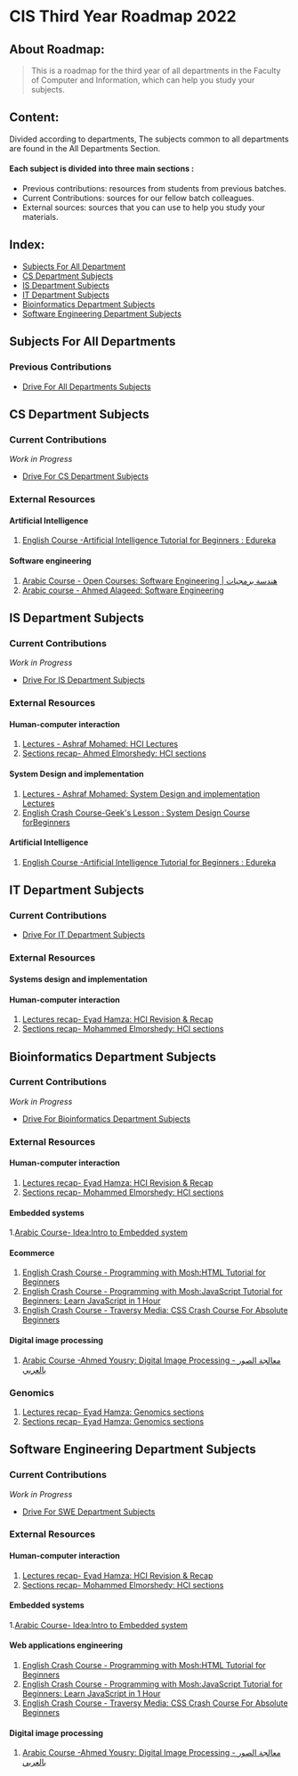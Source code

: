 # CIS Third Year Roadmap 2022

## About Roadmap:
> This is a roadmap for the third year of all departments in the Faculty of Computer and Information, which can help you study your subjects.

## Content:
Divided according to departments, The subjects common to all departments are found in the All Departments Section.

#### Each subject is divided into three main sections :
- Previous contributions: resources from students from previous batches.
- Current Contributions:  sources for our fellow batch colleagues.
- External sources: sources that you can use to help you study your materials.

## Index:
- [Subjects For All Department](#Subjects-For-All-Department)
- [CS Department Subjects](#CS-Department-Subjects)
- [IS Department Subjects](#IS-Department-Subjects)
- [IT Department Subjects](#IT-Department-Subjects)
- [Bioinformatics Department Subjects](#Bioinformatics-Department-Subjects)
- [Software Engineering Department Subjects](#Software-Engineering-Department-Subjects)


## Subjects For All Departments


### Previous Contributions
- [Drive For All Departments Subjects](https://drive.google.com/drive/folders/19G5npgw0notNP1nZ6BcY7V_9ddMnO8CR)


## CS Department Subjects

### Current Contributions
_Work in Progress_

- [Drive For CS Department Subjects](https://drive.google.com/drive/folders/1vIXUxY3eOMcwiT7puyJ3WzwGbv8_t3VE)

### External Resources 

#### Artificial Intelligence
1. [English Course -Artificial Intelligence Tutorial for Beginners : Edureka](https://www.youtube.com/watch?v=JMUxmLyrhSk&ab_channel=edureka%21)
#### Software engineering
1. [Arabic Course - Open Courses: Software Engineering  | هندسة برمجيات](https://www.youtube.com/watch?v=23wr24zdmQM&list=PL08ef9eJxtJZvt5BOsT46vN6kWnflVKH4)
2. [Arabic course - Ahmed Alageed: Software Engineering ](https://www.youtube.com/playlist?list=PLquXYvvn8Qk-Yb-ytydSIePeSwTtQmPSX)

## IS Department Subjects

### Current Contributions
_Work in Progress_

- [Drive For IS Department Subjects](https://drive.google.com/drive/folders/1YnM1A9wRpraZkcHrE-C2ad8xyzK0AesJ)


### External Resources 

####  Human-computer interaction
1. [Lectures - Ashraf Mohamed: HCI Lectures](https://www.youtube.com/watch?v=FwzaOznULmQ&list=PLr9rpAFygsYzMblXdp0WodNAT4zNvXMQa&ab_channel=AshrafMohamed)
2. [Sections recap- Ahmed Elmorshedy: HCI sections](https://www.youtube.com/watch?v=TXpQYcyj89s&list=PLIzoD6CTXb39pvum_XWu_qIYB4ujkRezL)
#### System Design and implementation
1. [Lectures - Ashraf Mohamed: System Design and implementation Lectures](https://www.youtube.com/watch?v=mJ-Kokma6Ak&list=PLr9rpAFygsYzTIz9S58Y59yXG-KQdZNC6&ab_channel=AshrafMohamed)
2. [English Crash Course-Geek's Lesson : System Design Course forBeginners](https://www.youtube.com/watch?v=MbjObHmDbZo&ab_channel=Geek%27sLesson)

#### Artificial Intelligence
1. [English Course -Artificial Intelligence Tutorial for Beginners : Edureka](https://www.youtube.com/watch?v=JMUxmLyrhSk&ab_channel=edureka%21)


## IT Department Subjects

### Current Contributions
- [Drive For IT Department Subjects](https://drive.google.com/drive/folders/1JG20GIsCh96VbtSToLU-LmfMxDOf9207)

### External Resources 
#### Systems design and implementation

####  Human-computer interaction
1. [Lectures recap- Eyad Hamza: HCI Revision & Recap](https://www.youtube.com/watch?v=Q5y9qViQb-Y&list=PLIzoD6CTXb3_Vcbg4V0q60VMxSDK8chPm&ab_channel=EyadHamza-%CF%80%27sSpace)
2. [Sections recap- Mohammed Elmorshedy: HCI sections](https://www.youtube.com/watch?v=TXpQYcyj89s&list=PLIzoD6CTXb39pvum_XWu_qIYB4ujkRezL)

## Bioinformatics Department Subjects

### Current Contributions
_Work in Progress_

- [Drive For Bioinformatics Department Subjects](https://drive.google.com/drive/folders/1RDmYpQLr7ILrRttfPf4MMABE2BgwbUOR)

### External Resources 
####  Human-computer interaction
1. [Lectures recap- Eyad Hamza: HCI Revision & Recap](https://www.youtube.com/watch?v=Q5y9qViQb-Y&list=PLIzoD6CTXb3_Vcbg4V0q60VMxSDK8chPm&ab_channel=EyadHamza-%CF%80%27sSpace)
2. [Sections recap- Mohammed Elmorshedy: HCI sections](https://www.youtube.com/watch?v=TXpQYcyj89s&list=PLIzoD6CTXb39pvum_XWu_qIYB4ujkRezL)
####  Embedded systems
1.[Arabic  Course- Idea:Intro to Embedded system](https://www.youtube.com/playlist?list=PL6XhtJWb6Qa-inO_qYtlG2RkZV7itreUX)
####  Ecommerce
1. [English Crash Course - Programming with Mosh:HTML Tutorial for Beginners](https://www.youtube.com/watch?v=qz0aGYrrlhU&ab_channel=ProgrammingwithMosh)
2. [English Crash Course - Programming with Mosh:JavaScript Tutorial for Beginners: Learn JavaScript in 1 Hour](https://www.youtube.com/watch?v=W6NZfCO5SIk&ab_channel=ProgrammingwithMosh)
3. [English Crash Course - Traversy Media: CSS Crash Course For Absolute Beginners](https://www.youtube.com/watch?v=yfoY53QXEnI&ab_channel=TraversyMedia)

####  Digital image processing
1. [Arabic Course -Ahmed Yousry: Digital Image Processing - معالجة الصور بالعربي](https://www.youtube.com/playlist?list=PLPBnj6azlABbhxzgKfmwNFVXbq2UVEPtm)

### Genomics
1. [Lectures recap- Eyad Hamza: Genomics sections](https://www.youtube.com/watch?v=eMe7rphw5-0&list=PLIzoD6CTXb38QZmCeBt05hJA6ETrqoW0u)
2. [Sections recap- Eyad Hamza: Genomics sections](https://www.youtube.com/watch?v=gl9MM0uA-2o&list=PLIzoD6CTXb3_2cDB3zO37mOt2YOirX8qS)

## Software Engineering Department Subjects

### Current Contributions
_Work in Progress_

- [Drive For SWE Department Subjects](https://drive.google.com/drive/folders/1PYYJKiqB_W8yzwmgBaiaorO3t19W2vtU)

### External Resources 
####  Human-computer interaction
1. [Lectures recap- Eyad Hamza: HCI Revision & Recap](https://www.youtube.com/watch?v=Q5y9qViQb-Y&list=PLIzoD6CTXb3_Vcbg4V0q60VMxSDK8chPm&ab_channel=EyadHamza-%CF%80%27sSpace)
2. [Sections recap- Mohammed Elmorshedy: HCI sections](https://www.youtube.com/watch?v=TXpQYcyj89s&list=PLIzoD6CTXb39pvum_XWu_qIYB4ujkRezL)
####  Embedded systems
1.[Arabic  Course- Idea:Intro to Embedded system](https://www.youtube.com/playlist?list=PL6XhtJWb6Qa-inO_qYtlG2RkZV7itreUX)
####  Web applications engineering
1. [English Crash Course - Programming with Mosh:HTML Tutorial for Beginners](https://www.youtube.com/watch?v=qz0aGYrrlhU&ab_channel=ProgrammingwithMosh)
2. [English Crash Course - Programming with Mosh:JavaScript Tutorial for Beginners: Learn JavaScript in 1 Hour](https://www.youtube.com/watch?v=W6NZfCO5SIk&ab_channel=ProgrammingwithMosh)
3. [English Crash Course - Traversy Media: CSS Crash Course For Absolute Beginners](https://www.youtube.com/watch?v=yfoY53QXEnI&ab_channel=TraversyMedia)

####  Digital image processing
1. [Arabic Course -Ahmed Yousry: Digital Image Processing - معالجة الصور بالعربي](https://www.youtube.com/playlist?list=PLPBnj6azlABbhxzgKfmwNFVXbq2UVEPtm)
